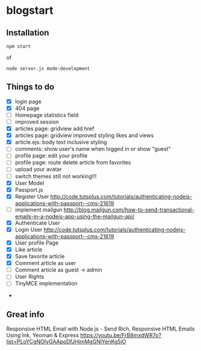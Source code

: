 # blogstart
## Installation

    npm start
    
of

    node server.js mode:development

## Things to do

* [x] login page
* [x] 404 page
* [ ] Homepage statistics field
* [ ] improved session
* [x] articles page: gridview add href
* [x] articles page: gridview improved styling likes and views
* [x] article.ejs: body text inclusive styling
* [ ] comments: show user's name when logged in or show "guest"
* [ ] profile page: edit your profile
* [ ] profile page: route delete article from favorites
* [ ] upload your avatar
* [ ] switch themes still not working!!!
* [x] User Model
* [x] Passport.js
* [x] Register User http://code.tutsplus.com/tutorials/authenticating-nodejs-applications-with-passport--cms-21619
* [ ] implement mailgun http://blog.mailgun.com/how-to-send-transactional-emails-in-a-nodejs-app-using-the-mailgun-api/
* [x] Authenticate User
* [x] Login User http://code.tutsplus.com/tutorials/authenticating-nodejs-applications-with-passport--cms-21619
* [x] User profile Page
* [x] Like article
* [x] Save favorite article
* [x] Comment article as user
* [ ] Comment article as guest -> admin
* [ ] User Rights
* [ ] TinyMCE implementation
* 
## Great info

Responsive HTML Email with Node.js - Send Rich, Responsive HTML Emails Using Ink, Yeoman & Express
https://youtu.be/FrB8mxdWR7o?list=PLoYCgNOIyGAApoDfJHjmMgGNlYenKg5jO


